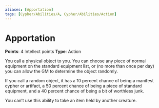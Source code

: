 ```yaml
---
aliases: [Apportation]
tags: [Cypher/Abilities/A, Cypher/Abilities/Action]
---
```


# Apportation

**Points**: 4 Intellect points
**Type**: Action

You call a physical object to you. You can choose any piece of normal equipment on the standard equipment list, or (no more than once per day) you can allow the GM to determine the object randomly.

If you call a random object, it has a 10 percent chance of being a manifest cypher or artifact, a 50 percent chance of being a piece of standard equipment, and a 40 percent chance of being a bit of worthless junk.

You can’t use this ability to take an item held by another creature.
